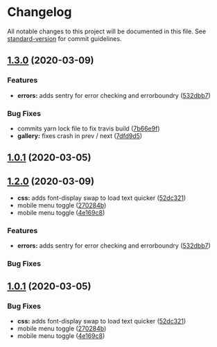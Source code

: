 # Changelog

All notable changes to this project will be documented in this file. See [standard-version](https://github.com/conventional-changelog/standard-version) for commit guidelines.

## [1.3.0](https://github.com/insuusvenerati/datocms-Gatsby-portfolio-demo/compare/v1.0.1...v1.3.0) (2020-03-09)


### Features

* **errors:** adds sentry for error checking and errorboundry ([532dbb7](https://github.com/insuusvenerati/datocms-Gatsby-portfolio-demo/commit/532dbb76e473d436a96becbe68ead8e0e32a0c69))


### Bug Fixes

* commits yarn lock file to fix travis build ([7b66e9f](https://github.com/insuusvenerati/datocms-Gatsby-portfolio-demo/commit/7b66e9f4e3ad96a3b03463a92f2d30618ea7bc39))
* **gallery:** fixes crash in prev / next ([7dfd9d5](https://github.com/insuusvenerati/datocms-Gatsby-portfolio-demo/commit/7dfd9d575283ff29884094c6bbc96da3f11765d4))

## [1.0.1](https://github.com/insuusvenerati/datocms-Gatsby-portfolio-demo/compare/4e169c883e2b3264000bd3509ace4660fa61e892...v1.0.1) (2020-03-05)


## [1.2.0](https://github.com/insuusvenerati/datocms-Gatsby-portfolio-demo/compare/v1.0.1...v1.2.0) (2020-03-09)

* **css:** adds font-display swap to load text quicker ([52dc321](https://github.com/insuusvenerati/datocms-Gatsby-portfolio-demo/commit/52dc321e71f41aaee99289a0e5960f9d5fb9a833))
* mobile menu toggle ([270284b](https://github.com/insuusvenerati/datocms-Gatsby-portfolio-demo/commit/270284b092cbb62aa85df63ad3961d889c2d1f58))
* mobile menu toggle ([4e169c8](https://github.com/insuusvenerati/datocms-Gatsby-portfolio-demo/commit/4e169c883e2b3264000bd3509ace4660fa61e892))

### Features

* **errors:** adds sentry for error checking and errorboundry ([532dbb7](https://github.com/insuusvenerati/datocms-Gatsby-portfolio-demo/commit/532dbb76e473d436a96becbe68ead8e0e32a0c69))


### Bug Fixes


## [1.0.1](https://github.com/insuusvenerati/datocms-Gatsby-portfolio-demo/compare/4e169c883e2b3264000bd3509ace4660fa61e892...v1.0.1) (2020-03-05)


### Bug Fixes

* **css:** adds font-display swap to load text quicker ([52dc321](https://github.com/insuusvenerati/datocms-Gatsby-portfolio-demo/commit/52dc321e71f41aaee99289a0e5960f9d5fb9a833))
* mobile menu toggle ([270284b](https://github.com/insuusvenerati/datocms-Gatsby-portfolio-demo/commit/270284b092cbb62aa85df63ad3961d889c2d1f58))
* mobile menu toggle ([4e169c8](https://github.com/insuusvenerati/datocms-Gatsby-portfolio-demo/commit/4e169c883e2b3264000bd3509ace4660fa61e892))
